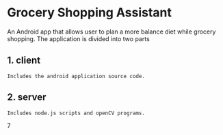 # Grocery Shopping Assistant
 An Android app that allows user to plan a more balance diet while grocery shopping.
 The application is divided into two parts 
## 1. client
	Includes the android application source code.
## 2. server
	Includes node.js scripts and openCV programs.
7
